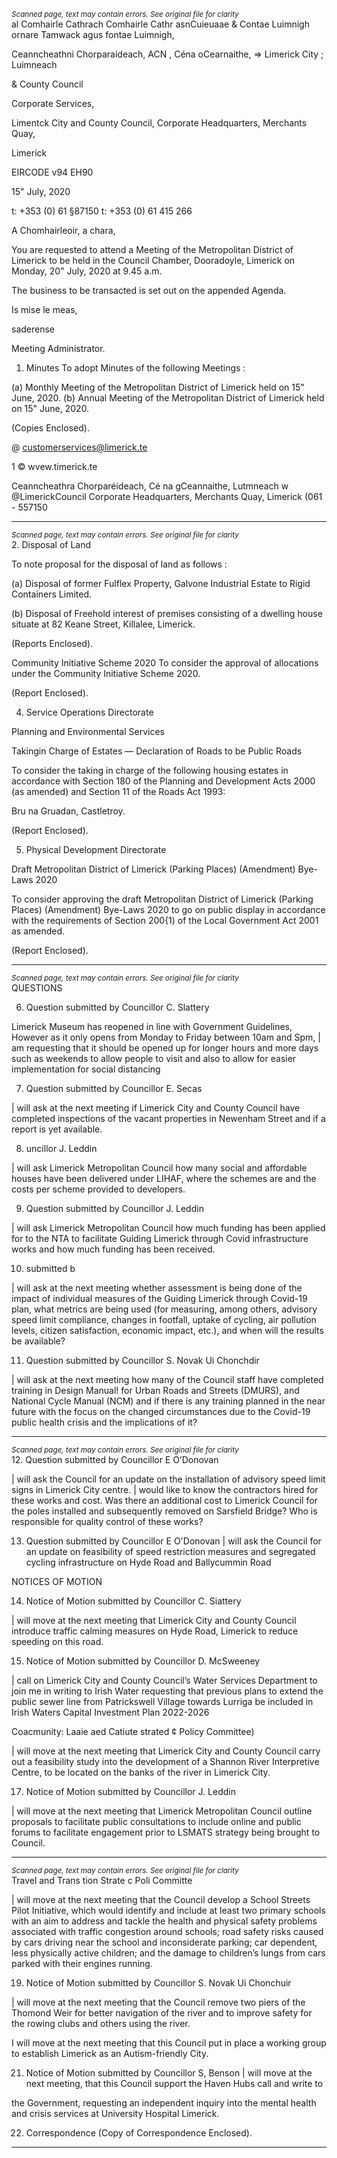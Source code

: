 *<small>Scanned page, text may contain errors. See original file for clarity</small>*  
al Comhairle Cathrach Comhairle Cathr asnCuieuaae
& Contae Luimnigh ornare Tamwack agus fontae Luimnigh,

Ceanncheathni Chorparaideach,
ACN , Céna oCearnaithe,
=> Limerick City ; Luimneach

& County Council

Corporate Services,

Limentck City and County Council,
Corporate Headquarters,
Merchants Quay,

Limerick

EIRCODE v94 EH90

15" July, 2020

t: +353 (0) 61 §87150
t: +353 (0) 61 415 266

A Chomhairleoir, a chara,

You are requested to attend a Meeting of the Metropolitan District of Limerick to be held in
the Council Chamber, Dooradoyle, Limerick on Monday, 20" July, 2020 at 9.45 a.m.

The business to be transacted is set out on the appended Agenda.

Is mise le meas,

saderense

Meeting Administrator.

1. Minutes
To adopt Minutes of the following Meetings :

(a) Monthly Meeting of the Metropolitan District of Limerick held on 15" June, 2020.
(b} Annual Meeting of the Metropolitan District of Limerick held on 15" June, 2020.

(Copies Enclosed).

@ customerservices@limerick.te

1 © wvew.timerick.te

Ceanncheathra Chorparéideach, Cé na gCeannaithe, Lutmneach w @LimerickCouncil
Corporate Headquarters, Merchants Quay, Limerick (061 - 557150

---
*<small>Scanned page, text may contain errors. See original file for clarity</small>*  
2. Disposal of Land

To note proposal for the disposal of land as follows :

(a) Disposal of former Fulflex Property, Galvone Industrial Estate to Rigid Containers
Limited.

(b) Disposal of Freehold interest of premises consisting of a dwelling house situate at
82 Keane Street, Killalee, Limerick.

(Reports Enclosed).

Community Initiative Scheme 2020
To consider the approval of allocations under the Community Initiative Scheme 2020.

(Report Enclosed).

4. Service Operations Directorate

Planning and Environmental Services

Takingin Charge of Estates — Declaration of Roads to be Public Roads

To consider the taking in charge of the following housing estates in accordance with Section
180 of the Planning and Development Acts 2000 (as amended) and Section 11 of the Roads
Act 1993:

Bru na Gruadan, Castletroy.

(Report Enclosed).

5. Physical Development Directorate

Draft Metropolitan District of Limerick (Parking Places) (Amendment) Bye-Laws 2020

To consider approving the draft Metropolitan District of Limerick (Parking Places)
(Amendment) Bye-Laws 2020 to go on public display in accordance with the requirements of
Section 200{1) of the Local Government Act 2001 as amended.

(Report Enclosed).

---
*<small>Scanned page, text may contain errors. See original file for clarity</small>*  
QUESTIONS

6. Question submitted by Councillor C. Slattery

Limerick Museum has reopened in line with Government Guidelines, However as it only opens
from Monday to Friday between 10am and Spm, | am requesting that it should be opened up
for longer hours and more days such as weekends to allow people to visit and also to allow
for easier implementation for social distancing

7. Question submitted by Councillor E. Secas

| will ask at the next meeting if Limerick City and County Council have completed inspections
of the vacant properties in Newenham Street and if a report is yet available.

8. uncillor J. Leddin

| will ask Limerick Metropolitan Council how many social and affordable houses have been
delivered under LIHAF, where the schemes are and the costs per scheme provided to
developers.

9. Question submitted by Councillor J. Leddin

| will ask Limerick Metropolitan Council how much funding has been applied for to the NTA to
facilitate Guiding Limerick through Covid infrastructure works and how much funding has
been received.

10. submitted b

| will ask at the next meeting whether assessment is being done of the impact of individual
measures of the Guiding Limerick through Covid-19 plan, what metrics are being used (for
measuring, among others, advisory speed limit compliance, changes in footfall, uptake of
cycling, air pollution levels, citizen satisfaction, economic impact, etc.), and when will the
results be available?

11. Question submitted by Councillor S. Novak Ui Chonchdir

| will ask at the next meeting how many of the Council staff have completed training in Design
Manual! for Urban Roads and Streets (DMURS), and National Cycle Manual (NCM) and if there
is any training planned in the near future with the focus on the changed circumstances due
to the Covid-19 public health crisis and the implications of it?

---
*<small>Scanned page, text may contain errors. See original file for clarity</small>*  
12. Question submitted by Councillor E O’Donovan

| will ask the Council for an update on the installation of advisory speed limit signs in Limerick
City centre. | would like to know the contractors hired for these works and cost. Was there
an additional cost to Limerick Council for the poles installed and subsequently removed on
Sarsfield Bridge? Who is responsible for quality control of these works?

13. Question submitted by Councillor E O'Donovan
| will ask the Council for an update on feasibility of speed restriction measures and segregated
cycling infrastructure on Hyde Road and Ballycummin Road

NOTICES OF MOTION

14. Notice of Motion submitted by Councillor C. Siattery

| will move at the next meeting that Limerick City and County Council introduce traffic calming
measures on Hyde Road, Limerick to reduce speeding on this road.

15. Notice of Motion submitted by Councillor D. McSweeney

| call on Limerick City and County Council’s Water Services Department to join me in writing
to Irish Water requesting that previous plans to extend the public sewer line from Patrickswell
Village towards Lurriga be included in Irish Waters Capital Investment Plan 2022-2026

Coacmunity: Laaie aed Catiute strated ¢ Policy Committee)

| will move at the next meeting that Limerick City and County Council carry out a feasibility
study into the development of a Shannon River Interpretive Centre, to be located on the
banks of the river in Limerick City.

17. Notice of Motion submitted by Councillor J. Leddin

| will move at the next meeting that Limerick Metropolitan Council outline proposals to
facilitate public consultations to include online and public forums to facilitate engagement
prior to LSMATS strategy being brought to Council.

---
*<small>Scanned page, text may contain errors. See original file for clarity</small>*  
Travel and Trans tion Strate c Poli Committe

| will move at the next meeting that the Council develop a School Streets Pilot Initiative, which
would identify and include at least two primary schools with an aim to address and tackle the
health and physical safety problems associated with traffic congestion around schools; road
safety risks caused by cars driving near the school and inconsiderate parking; car dependent,
less physically active children; and the damage to children’s lungs from cars parked with their
engines running.

19. Notice of Motion submitted by Councillor S. Novak Ui Chonchuir

| will move at the next meeting that the Council remove two piers of the Thomond Weir for
better navigation of the river and to improve safety for the rowing clubs and others using the
river.

I will move at the next meeting that this Council put in place a working group to establish
Limerick as an Autism-friendly City.

21. Notice of Motion submitted by Councillor S, Benson
| will move at the next meeting, that this Council support the Haven Hubs call and write to

the Government, requesting an independent inquiry into the mental health and crisis
services at University Hospital Limerick.

22. Correspondence
(Copy of Correspondence Enclosed).

---
